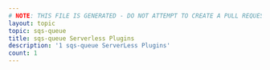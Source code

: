 ```yaml
---
# NOTE: THIS FILE IS GENERATED - DO NOT ATTEMPT TO CREATE A PULL REQUEST TO UPDATE THE DATA. 
layout: topic
topic: sqs-queue
title: sqs-queue Serverless Plugins
description: '1 sqs-queue ServerLess Plugins'
count: 1
---
```

